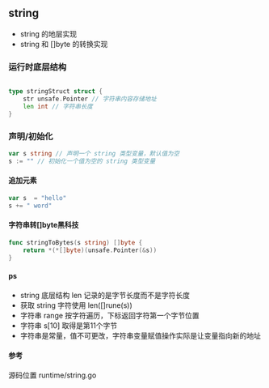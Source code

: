 ## string
+ string 的地层实现
+ string 和 []byte 的转换实现

### 运行时底层结构
```go

type stringStruct struct {
    str unsafe.Pointer // 字符串内容存储地址
    len int // 字符串长度
}

```

### 声明/初始化
```go
var s string // 声明一个 string 类型变量，默认值为空 
s := "" // 初始化一个值为空的 string 类型变量
```

#### 追加元素
```go
var s  = "hello"
s += " word"
```


#### 字符串转[]byte黑科技
```go
func stringToBytes(s string) []byte {
	return *(*[]byte)(unsafe.Pointer(&s))
}
```

#### ps
+ string 底层结构 len 记录的是字节长度而不是字符长度
+ 获取 string 字符使用 len([]rune(s))
+ 字符串 range 按字符遍历，下标返回字符第一个字节位置
+ 字符串 s[10] 取得是第11个字节
+ 字符串是常量，值不可更改，字符串变量赋值操作实际是让变量指向新的地址


#### 参考
源码位置 runtime/string.go
